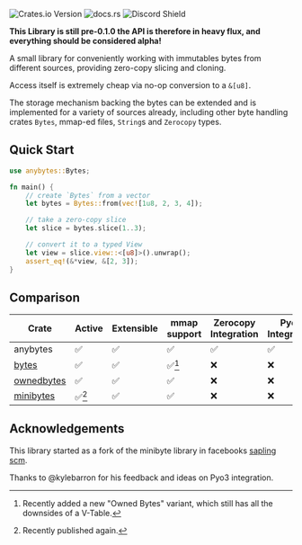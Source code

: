 ![Crates.io Version](https://img.shields.io/crates/v/anybytes)
![docs.rs](https://img.shields.io/docsrs/anybytes)
![Discord Shield](https://discordapp.com/api/guilds/795317845181464651/widget.png?style=shield)

**This Library is still pre-0.1.0 the API is therefore in heavy flux, and everything should be considered alpha!**

A small library for conveniently working with immutables bytes from different sources, providing zero-copy slicing and cloning.

Access itself is extremely cheap via no-op conversion to a `&[u8]`.
 
The storage mechanism backing the bytes can be extended
and is implemented for a variety of sources already,
including other byte handling crates `Bytes`, mmap-ed files,
`String`s and `Zerocopy` types.

## Quick Start

```rust
use anybytes::Bytes;

fn main() {
    // create `Bytes` from a vector
    let bytes = Bytes::from(vec![1u8, 2, 3, 4]);

    // take a zero-copy slice
    let slice = bytes.slice(1..3);

    // convert it to a typed View
    let view = slice.view::<[u8]>().unwrap();
    assert_eq!(&*view, &[2, 3]);
}
```


## Comparison

| Crate | Active | Extensible | mmap support | Zerocopy Integration | Pyo3 Integration | kani verified |
| ----- | ------ | ---------- | ------------ | -------------------- | ---------------- | -------- |
| anybytes | ✅ | ✅ | ✅ | ✅ | ✅ | 🚧 |
| [bytes](https://crates.io/crates/bytes) | ✅ | ✅ | ✅[^1] | ❌ | ❌ | ❌ |
| [ownedbytes](https://crates.io/crates/ownedbytes) | ✅ | ✅ | ✅ | ❌ | ❌ | ❌ |
| [minibytes](https://crates.io/crates/sapling-minibytes) | ✅[^2] | ✅ | ✅ | ❌ | ❌ | ❌ |

[^1]: Recently added a new "Owned Bytes" variant, which still has all the downsides of a V-Table.
[^2]: Recently published again.

## Acknowledgements
This library started as a fork of the minibyte library in facebooks [sapling scm](https://github.com/facebook/sapling).

Thanks to @kylebarron for his feedback and ideas on Pyo3 integration.
